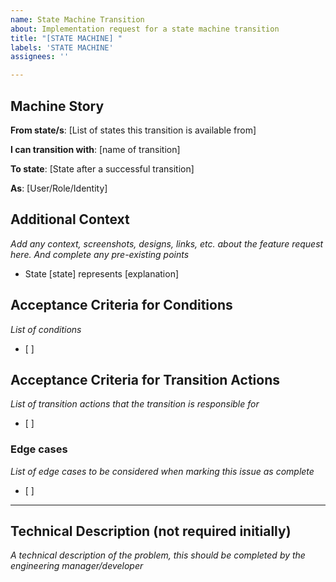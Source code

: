 ```yaml
---
name: State Machine Transition
about: Implementation request for a state machine transition
title: "[STATE MACHINE] "
labels: 'STATE MACHINE'
assignees: ''

---
```


## Machine Story
**From state/s**: [List of states this transition is available from]

**I can transition with**: [name of transition]

**To state**: [State after a successful transition]

**As**: [User/Role/Identity]

## Additional Context
_Add any context, screenshots, designs, links, etc. about the feature request here. And complete any pre-existing points_
- State [state] represents [explanation]

## Acceptance Criteria for Conditions
_List of conditions_
- [ ]

## Acceptance Criteria for Transition Actions
_List of transition actions that the transition is responsible for_
- [ ]

### Edge cases
_List of edge cases to be considered when marking this issue as complete_
- [ ]

----

## Technical Description (not required initially)
_A technical description of the problem, this should be completed by the engineering manager/developer_

